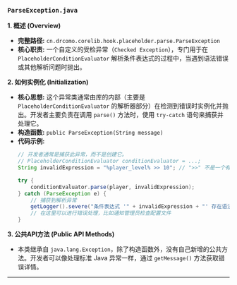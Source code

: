### `ParseException.java`

**1. 概述 (Overview)**

  * **完整路径:** `cn.drcomo.corelib.hook.placeholder.parse.ParseException`
  * **核心职责:** 一个自定义的受检异常（`Checked Exception`），专门用于在 `PlaceholderConditionEvaluator` 解析条件表达式的过程中，当遇到语法错误或其他解析问题时抛出。

**2. 如何实例化 (Initialization)**

  * **核心思想:** 这个异常类通常由库的内部（主要是 `PlaceholderConditionEvaluator` 的解析器部分）在检测到错误时实例化并抛出。开发者主要负责在调用 `parse()` 方法时，使用 `try-catch` 语句来捕获并处理它。
  * **构造函数:** `public ParseException(String message)`
  * **代码示例:**
    ```java
    // 开发者通常是捕获此异常，而不是创建它。
    // PlaceholderConditionEvaluator conditionEvaluator = ...;
    String invalidExpression = "%player_level% >> 10"; // ">>" 不是一个有效的比较运算符

    try {
        conditionEvaluator.parse(player, invalidExpression);
    } catch (ParseException e) {
        // 捕获到解析异常
        getLogger().severe("条件表达式 '" + invalidExpression + "' 存在语法错误: " + e.getMessage());
        // 在这里可以进行错误处理，比如通知管理员检查配置文件
    }
    ```

**3. 公共API方法 (Public API Methods)**

  * 本类继承自 `java.lang.Exception`，除了构造函数外，没有自己新增的公共方法。开发者可以像处理标准 Java 异常一样，通过 `getMessage()` 方法获取错误详情。

-----

